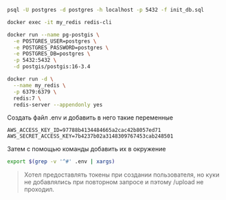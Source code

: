 ```sh
psql -U postgres -d postgres -h localhost -p 5432 -f init_db.sql

docker exec -it my_redis redis-cli
```

```sh
docker run --name pg-postgis \
  -e POSTGRES_USER=postgres \
  -e POSTGRES_PASSWORD=postgres \
  -e POSTGRES_DB=postgres \
  -p 5432:5432 \
  -d postgis/postgis:16-3.4
```

```sh
docker run -d \
  --name my_redis \
  -p 6379:6379 \
  redis:7 \
  redis-server --appendonly yes
```

Создать файл .env и добавить в него такие переменные
```
AWS_ACCESS_KEY_ID=97788b4134484665a2cac42b8057ed71
AWS_SECRET_ACCESS_KEY=7b4237b02a3148309767453cab248501
```

Затем с помощью команды добавить их в окружение
```sh
export $(grep -v '^#' .env | xargs)
```

> Хотел предоставлять токены при создании пользователя, но куки не добавлялись при повторном запросе и пэтому /upload не проходил.